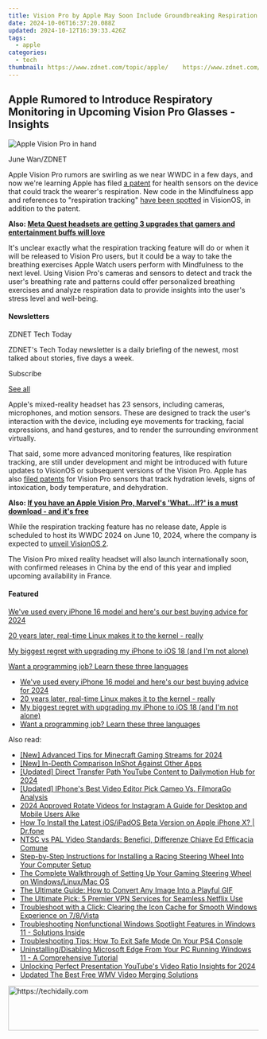 ```yaml
---
title: Vision Pro by Apple May Soon Include Groundbreaking Respiration Tracking, Says ZDNet Report
date: 2024-10-06T16:37:20.088Z
updated: 2024-10-12T16:39:33.426Z
tags:
  - apple
categories:
  - tech
thumbnail: https://www.zdnet.com/topic/apple/    https://www.zdnet.com/a/img/resize/fafb62aef9ab2bc1810fe8d158c235c81b2ecec8/2024/02/05/349f4742-9a64-472f-9898-659d5605c313/dsc01195-2.jpg?width=170&height=96&fit=crop&auto=webp
---
```


## Apple Rumored to Introduce Respiratory Monitoring in Upcoming Vision Pro Glasses - Insights

![Apple Vision Pro in hand](https://www.zdnet.com/a/img/resize/3222a64cb7eae075014546937a233f8c8d794bb3/2024/02/05/349f4742-9a64-472f-9898-659d5605c313/dsc01195-2.jpg?auto=webp&width=1280)

June Wan/ZDNET

Apple Vision Pro rumors are swirling as we near WWDC in a few days, and now we're learning Apple has filed [a patent](https://ppubs.uspto.gov/dirsearch-public/print/downloadPdf/20240090818) for health sensors on the device that could track the wearer's respiration. New code in the Mindfulness app and references to "respiration tracking" [have been spotted](https://www.macrumors.com/2024/06/03/apple-vision-pro-mindfulness-respiration/) in VisionOS, in addition to the patent.

**Also: [Meta Quest headsets are getting 3 upgrades that gamers and entertainment buffs will love](https://www.zdnet.com/article/meta-quest-headsets-are-getting-3-upgrades-that-gamers-and-entertainment-buffs-will-love/)**

It's unclear exactly what the respiration tracking feature will do or when it will be released to Vision Pro users, but it could be a way to take the breathing exercises Apple Watch users perform with Mindfulness to the next level. Using Vision Pro's cameras and sensors to detect and track the user's breathing rate and patterns could offer personalized breathing exercises and analyze respiration data to provide insights into the user's stress level and well-being.

#### Newsletters

ZDNET Tech Today

ZDNET's Tech Today newsletter is a daily briefing of the newest, most talked about stories, five days a week.

 Subscribe

[See all](https://www.zdnet.com/newsletters/)

Apple's mixed-reality headset has 23 sensors, including cameras, microphones, and motion sensors. These are designed to track the user's interaction with the device, including eye movements for tracking, facial expressions, and hand gestures, and to render the surrounding environment virtually. 

That said, some more advanced monitoring features, like respiration tracking, are still under development and might be introduced with future updates to VisionOS or subsequent versions of the Vision Pro. Apple has also [filed patents](https://www.myhealthyapple.com/6-ways-apple-plans-to-use-vision-pro-in-health-monitoring-and-assisting-with-medical-impairment-issues/) for Vision Pro sensors that track hydration levels, signs of intoxication, body temperature, and dehydration.

**Also: [If you have an Apple Vision Pro, Marvel's 'What…If?' is a must download - and it's free](https://www.zdnet.com/article/marvels-what-if-brings-immersive-vr-to-apple-vision-pro-for-free/)**

While the respiration tracking feature has no release date, Apple is scheduled to host its WWDC 2024 on June 10, 2024, where the company is expected to [unveil VisionOS 2](https://www.zdnet.com/article/10-things-id-like-to-see-in-visionos-2-0/).

The Vision Pro mixed reality headset will also launch internationally soon, with confirmed releases in China by the end of this year and implied upcoming availability in France. 

#### Featured

[We've used every iPhone 16 model and here's our best buying advice for 2024](https://www.zdnet.com/article/iphone-16-pro-max-buying-advice-2024/ "We've used every iPhone 16 model and here's our best buying advice for 2024")

[20 years later, real-time Linux makes it to the kernel - really](https://www.zdnet.com/article/20-years-later-real-time-linux-makes-it-to-the-kernel-really/ "20 years later, real-time Linux makes it to the kernel - really")

[My biggest regret with upgrading my iPhone to iOS 18 (and I'm not alone)](https://www.zdnet.com/article/my-biggest-regret-with-upgrading-my-iphone-to-ios-18-and-im-not-alone/ "My biggest regret with upgrading my iPhone to iOS 18 (and I'm not alone)")

[Want a programming job? Learn these three languages](https://www.zdnet.com/article/want-a-programming-job-learn-these-three-languages/ "Want a programming job? Learn these three languages")

* [We've used every iPhone 16 model and here's our best buying advice for 2024](https://www.zdnet.com/article/iphone-16-pro-max-buying-advice-2024/ "We've used every iPhone 16 model and here's our best buying advice for 2024")
* [20 years later, real-time Linux makes it to the kernel - really](https://www.zdnet.com/article/20-years-later-real-time-linux-makes-it-to-the-kernel-really/ "20 years later, real-time Linux makes it to the kernel - really")
* [My biggest regret with upgrading my iPhone to iOS 18 (and I'm not alone)](https://www.zdnet.com/article/my-biggest-regret-with-upgrading-my-iphone-to-ios-18-and-im-not-alone/ "My biggest regret with upgrading my iPhone to iOS 18 (and I'm not alone)")
* [Want a programming job? Learn these three languages](https://www.zdnet.com/article/want-a-programming-job-learn-these-three-languages/ "Want a programming job? Learn these three languages")

<ins class="adsbygoogle"
     style="display:block"
     data-ad-format="autorelaxed"
     data-ad-client="ca-pub-7571918770474297"
     data-ad-slot="1223367746"></ins>

<ins class="adsbygoogle"
     style="display:block"
     data-ad-client="ca-pub-7571918770474297"
     data-ad-slot="8358498916"
     data-ad-format="auto"
     data-full-width-responsive="true"></ins>

<span class="atpl-alsoreadstyle">Also read:</span>
<div><ul>
<li><a href="https://video-capture.techidaily.com/new-advanced-tips-for-minecraft-gaming-streams-for-2024/"><u>[New] Advanced Tips for Minecraft Gaming Streams for 2024</u></a></li>
<li><a href="https://some-techniques.techidaily.com/new-in-depth-comparison-inshot-against-other-apps/"><u>[New] In-Depth Comparison InShot Against Other Apps</u></a></li>
<li><a href="https://facebook-video-footage.techidaily.com/updated-direct-transfer-path-youtube-content-to-dailymotion-hub-for-2024/"><u>[Updated] Direct Transfer Path YouTube Content to Dailymotion Hub for 2024</u></a></li>
<li><a href="https://vimeo-videos.techidaily.com/updated-iphones-best-video-editor-pick-cameo-vs-filmorago-analysis/"><u>[Updated] IPhone's Best Video Editor Pick Cameo Vs. FilmoraGo Analysis</u></a></li>
<li><a href="https://instagram-videos.techidaily.com/2024-approved-rotate-videos-for-instagram-a-guide-for-desktop-and-mobile-users-alke/"><u>2024 Approved Rotate Videos for Instagram A Guide for Desktop and Mobile Users Alke</u></a></li>
<li><a href="https://techidaily.com/how-to-install-the-latest-iosipados-beta-version-on-apple-iphone-x-drfone-by-drfone-ios-system-repair-ios-system-repair/"><u>How To Install the Latest iOS/iPadOS Beta Version on Apple iPhone X? | Dr.fone</u></a></li>
<li><a href="https://blog-min.techidaily.com/ntsc-vs-pal-video-standards-benefici-differenze-chiave-ed-efficacia-comune/"><u>NTSC vs PAL Video Standards: Benefici, Differenze Chiave Ed Efficacia Comune</u></a></li>
<li><a href="https://techno-recovery.techidaily.com/step-by-step-instructions-for-installing-a-racing-steering-wheel-into-your-computer-setup/"><u>Step-by-Step Instructions for Installing a Racing Steering Wheel Into Your Computer Setup</u></a></li>
<li><a href="https://techno-recovery.techidaily.com/the-complete-walkthrough-of-setting-up-your-gaming-steering-wheel-on-windowslinuxmac-os/"><u>The Complete Walkthrough of Setting Up Your Gaming Steering Wheel on Windows/Linux/Mac OS</u></a></li>
<li><a href="https://techno-recovery.techidaily.com/the-ultimate-guide-how-to-convert-any-image-into-a-playful-gif/"><u>The Ultimate Guide: How to Convert Any Image Into a Playful GIF</u></a></li>
<li><a href="https://techno-recovery.techidaily.com/the-ultimate-pick-5-premier-vpn-services-for-seamless-netflix-use/"><u>The Ultimate Pick: 5 Premier VPN Services for Seamless Netflix Use</u></a></li>
<li><a href="https://techno-recovery.techidaily.com/troubleshoot-with-a-click-clearing-the-icon-cache-for-smooth-windows-experience-on-78vista/"><u>Troubleshoot with a Click: Clearing the Icon Cache for Smooth Windows Experience on 7/8/Vista</u></a></li>
<li><a href="https://techno-recovery.techidaily.com/troubleshooting-nonfunctional-windows-spotlight-features-in-windows-11-solutions-inside/"><u>Troubleshooting Nonfunctional Windows Spotlight Features in Windows 11 - Solutions Inside</u></a></li>
<li><a href="https://techno-recovery.techidaily.com/troubleshooting-tips-how-to-exit-safe-mode-on-your-ps4-console/"><u>Troubleshooting Tips: How To Exit Safe Mode On Your PS4 Console</u></a></li>
<li><a href="https://techno-recovery.techidaily.com/uninstallingdisabling-microsoft-edge-from-your-pc-running-windows-11-a-comprehensive-tutorial/"><u>Uninstalling/Disabling Microsoft Edge From Your PC Running Windows 11 - A Comprehensive Tutorial</u></a></li>
<li><a href="https://facebook-record-videos.techidaily.com/unlocking-perfect-presentation-youtubes-video-ratio-insights-for-2024/"><u>Unlocking Perfect Presentation YouTube's Video Ratio Insights for 2024</u></a></li>
<li><a href="https://ai-driven-video-production.techidaily.com/updated-the-best-free-wmv-video-merging-solutions/"><u>Updated The Best Free WMV Video Merging Solutions</u></a></li>
</ul></div>

<!-- affiliate ads begin -->
<a href="https://appsumo.8odi.net/c/5597632/2082542/7443" target="_top" id="2082542">
  <img src="//a.impactradius-go.com/display-ad/7443-2082542" border="0" alt="https://techidaily.com" width="728" height="90"/>
</a>
<img height="0" width="0" src="https://appsumo.8odi.net/i/5597632/2082542/7443" style="position:absolute;visibility:hidden;" border="0" />
<!-- affiliate ads end -->

